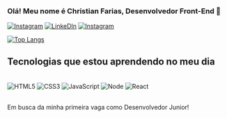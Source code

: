 ### Olá! Meu nome é Christian Farias, Desenvolvedor Front-End 🤚

[![Instagram](https://img.shields.io/badge/Instagram-E4405F?style=for-the-badge&logo=instagram&logoColor=white)](https://www.instagram.com/_christianfarias/?next=%2F)
[![LinkeDIn](https://img.shields.io/badge/LinkedIn-0077B5?style=for-the-badge&logo=linkedin&logoColor=white)](https://www.linkedin.com/in/christian-farias-de-oliveira-4a0155265/)
[![Instagram](https://img.shields.io/badge/WhatsApp-25D366?style=for-the-badge&logo=whatsapp&logoColor=white)](https://wa.me/message/DV7RCYR2CXGBH1)

[![Top Langs](https://github-readme-stats.vercel.app/api/top-langs/?username=Christian-Farias)](https://github.com/Christian-Farias/github-readme-stats)

## Tecnologias que estou aprendendo no meu dia

<div style="display: inline_block"><br/>
  <img align="center" alt="HTML5" src="https://img.shields.io/badge/HTML5-E34F26?style=for-the-badge&logo=html5&logoColor=white" />
  <img align="center" alt="CSS3" src="https://img.shields.io/badge/CSS3-1572B6?style=for-the-badge&logo=css3&logoColor=white" />
  <img align="center" alt="JavaScript" src="https://img.shields.io/badge/JavaScript-F7DF1E?style=for-the-badge&logo=javascript&logoColor=black" />
  <img align="center" alt="Node" src="https://img.shields.io/badge/Node.js-43853D?style=for-the-badge&logo=node.js&logoColor=white" />
  <img align="center" alt="React" src="https://img.shields.io/badge/React-20232A?style=for-the-badge&logo=react&logoColor=61DAFB" />
  </div><br/>
  
  Em busca da minha primeira vaga como Desenvolvedor Junior!
  
  
